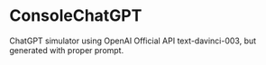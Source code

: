# ConsoleChatGPT
ChatGPT simulator using OpenAI Official API text-davinci-003, but generated with proper prompt.
